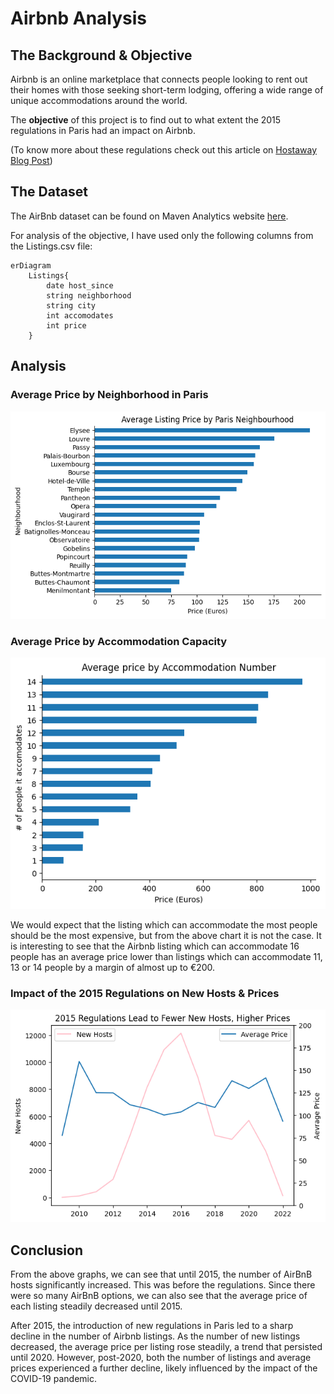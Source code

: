 # Airbnb Analysis

## The Background & Objective
Airbnb is an online marketplace that connects people looking to rent out their homes with those seeking short-term lodging, offering a wide range of unique accommodations around the world.

The **objective** of this project is to find out to what extent the 2015 regulations in Paris had an impact on Airbnb.

(To know more about these regulations check out this article on [Hostaway Blog Post](https://www.hostaway.com/blog/airbnb-and-short-term-rental-regulations-in-paris/)) 

## The Dataset
The AirBnb dataset can be found on Maven Analytics website [here](https://app.mavenanalytics.io/guided-projects/4fee7ee7-4c04-46e7-9f3e-99b987980842).

For analysis of the objective, I have used only the following columns from the Listings.csv file:

```mermaid
erDiagram
    Listings{
        date host_since
        string neighborhood
        string city
        int accomodates
        int price
    }
```

## Analysis
### Average Price by Neighborhood in Paris
![Horizontal bar chart showing average price by neighborhood in Paris](/images/graph1.png)

### Average Price by Accommodation Capacity
![Horizontal bar chart showing average price by accommodation capacity in Paris](/images/graph2.png)

We would expect that the listing which can accommodate the most people should be the most expensive, but from the above chart it is not the case. It is interesting to see that the Airbnb listing which can accommodate 16 people has an average price lower than listings which can accommodate 11, 13 or 14 people by a margin of almost up to €200.

### Impact of the 2015 Regulations on New Hosts & Prices 
![2 line charts of the average listing price & number of new hosts over time](/images/graph5.png)

## Conclusion
From the above graphs, we can see that until 2015, the number of AirBnB hosts significantly increased. This was before the regulations. Since there were so many AirBnB options, we can also see that the average price of each listing steadily decreased until 2015.

After 2015, the introduction of new regulations in Paris led to a sharp decline in the number of Airbnb listings. As the number of new listings decreased, the average price per listing rose steadily, a trend that persisted until 2020. However, post-2020, both the number of listings and average prices experienced a further decline, likely influenced by the impact of the COVID-19 pandemic.